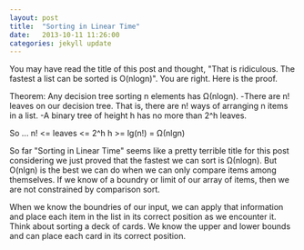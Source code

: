 ```yaml
---
layout: post
title:  "Sorting in Linear Time"
date:   2013-10-11 11:26:00
categories: jekyll update
---
```


You may have read the title of this post and thought, "That is ridiculous.  The fastest a list can be sorted is O(nlogn)".  You are right.  Here is the proof.

Theorem:  Any decision tree sorting n elements has Ω(nlogn).
-There are n! leaves on our decision tree.  That is, there are n! ways of arranging n items in a list.
-A binary tree of height h has no more than 2^h leaves.

So ...
n! <= leaves <= 2^h
h >= lg(n!)
= Ω(nlgn)

So far "Sorting in Linear Time" seems like a pretty terrible title for this post considering we just proved that the fastest we can sort is Ω(nlogn).
But O(nlgn) is the best we can do when we can only compare items among themselves.  If we know of a boundry or limit of our array of items, then we are not constrained by comparison sort.

When we know the boundries of our input, we can apply that information and place each item in the list in its correct position as we encounter it.  Think about sorting a deck of cards.
We know the upper and lower bounds and can place each card in its correct position.


